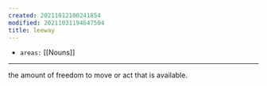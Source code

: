 ```yaml
---
created: 20211012100241854
modified: 20211031194647504
title: leeway
---
```


- `areas:` [[Nouns]]

---

the amount of freedom to move or act that is available.
